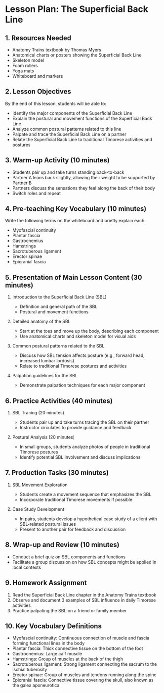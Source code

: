 # Lesson Plan: The Superficial Back Line

## 1. Resources Needed

- Anatomy Trains textbook by Thomas Myers
- Anatomical charts or posters showing the Superficial Back Line
- Skeleton model
- Foam rollers
- Yoga mats
- Whiteboard and markers

## 2. Lesson Objectives

By the end of this lesson, students will be able to:
- Identify the major components of the Superficial Back Line
- Explain the postural and movement functions of the Superficial Back Line
- Analyze common postural patterns related to this line
- Palpate and trace the Superficial Back Line on a partner
- Relate the Superficial Back Line to traditional Timorese activities and postures

## 3. Warm-up Activity (10 minutes)

- Students pair up and take turns standing back-to-back
- Partner A leans back slightly, allowing their weight to be supported by Partner B
- Partners discuss the sensations they feel along the back of their body
- Switch roles and repeat

## 4. Pre-teaching Key Vocabulary (10 minutes)

Write the following terms on the whiteboard and briefly explain each:
- Myofascial continuity
- Plantar fascia
- Gastrocnemius
- Hamstrings
- Sacrotuberous ligament
- Erector spinae
- Epicranial fascia

## 5. Presentation of Main Lesson Content (30 minutes)

1. Introduction to the Superficial Back Line (SBL)
   - Definition and general path of the SBL
   - Postural and movement functions

2. Detailed anatomy of the SBL
   - Start at the toes and move up the body, describing each component
   - Use anatomical charts and skeleton model for visual aids

3. Common postural patterns related to the SBL
   - Discuss how SBL tension affects posture (e.g., forward head, increased lumbar lordosis)
   - Relate to traditional Timorese postures and activities

4. Palpation guidelines for the SBL
   - Demonstrate palpation techniques for each major component

## 6. Practice Activities (40 minutes)

1. SBL Tracing (20 minutes)
   - Students pair up and take turns tracing the SBL on their partner
   - Instructor circulates to provide guidance and feedback

2. Postural Analysis (20 minutes)
   - In small groups, students analyze photos of people in traditional Timorese postures
   - Identify potential SBL involvement and discuss implications

## 7. Production Tasks (30 minutes)

1. SBL Movement Exploration
   - Students create a movement sequence that emphasizes the SBL
   - Incorporate traditional Timorese movements if possible

2. Case Study Development
   - In pairs, students develop a hypothetical case study of a client with SBL-related postural issues
   - Present to another pair for feedback and discussion

## 8. Wrap-up and Review (10 minutes)

- Conduct a brief quiz on SBL components and functions
- Facilitate a group discussion on how SBL concepts might be applied in local contexts

## 9. Homework Assignment

1. Read the Superficial Back Line chapter in the Anatomy Trains textbook
2. Observe and document 3 examples of SBL influence in daily Timorese activities
3. Practice palpating the SBL on a friend or family member

## 10. Key Vocabulary Definitions

- Myofascial continuity: Continuous connection of muscle and fascia forming functional lines in the body
- Plantar fascia: Thick connective tissue on the bottom of the foot
- Gastrocnemius: Large calf muscle
- Hamstrings: Group of muscles at the back of the thigh
- Sacrotuberous ligament: Strong ligament connecting the sacrum to the ischial tuberosity
- Erector spinae: Group of muscles and tendons running along the spine
- Epicranial fascia: Connective tissue covering the skull, also known as the galea aponeurotica